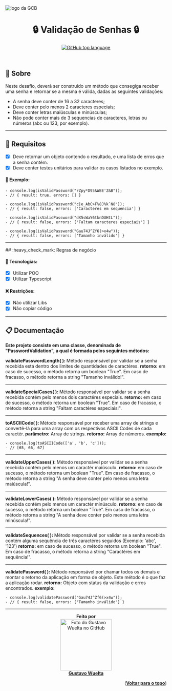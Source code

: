 </div>

<img alt="logo da GCB" src="https://media.discordapp.net/attachments/1045500218541613168/1056308451241902181/image.png">

<h1 align="center"> 🔒 Validação de Senhas 🔒</h1>

<p align="center"><a href="https://www.typescriptlang.org"><img alt="GitHub top language"  src="https://img.shields.io/badge/TypeScript-007ACC?style=for-the-badge&logo=typescript&logoColor=white"></a> </p>

<br>

## :dart: Sobre

Neste desafio, deverá ser construído um método que consegiga receber uma senha e retornar se a mesma é válida, dadas as seguintes validações:

- A senha deve conter de 16 a 32 caracteres;
- Deve conter pelo menos 2 caracteres especiais;
- Deve conter letras maiúsculas e minúsculas;
- Não pode conter mais de 3 sequencias de caracteres, letras ou números (abc ou 123, por exemplo).

<hr>

## :rocket: Requisitos

- [x] Deve retornar um objeto contendo o resultado, e uma lista de erros que a senha contém.
- [x] Deve conter testes unitários para validar os casos listados no exemplo.

<h4>🎲 Exemplo: </h4>

    - console.log(isValidPassword("rZpy*D95&WBE'Z&B"));
    - // { result: true, errors: [] }

    - console.log(isValidPassword("c|e_AbC>F%8J%k`N8"));
    - // { result: false, errors: ['Caracteres em sequencia'] }

    - console.log(isValidPassword("dX5sWaY6tknDUHtL"));
    - // { result: false, errors: ['Faltam caracteres especiais'] }

    - console.log(isValidPassword("Gau74J^Zf6(>x4w"));
    - // { result: false, errors: ['Tamanho inválido'] }

<hr>
## :heavy_check_mark: Regras de negócio
<h4>👾 Tecnologias: </h4>
 
- [x] Utilizar POO
- [x] Utilizar Typescript

<h4>❌ Restrições: </h4>

- [x] Não utilizar Libs
- [x] Não copiar código

<hr>

## :clipboard: Documentação

<b>Este projeto consiste em uma classe, denominada de "PasswordValidation", a qual é formada pelos seguintes métodos: </b>

<b> validatePasswordLength( ): </b> Método responsável por validar se a senha recebida está dentro dos limites de quantidades de caractéres.
<b>retorno:</b> em caso de sucesso, o método retorna um boolean "True". Em caso de fracasso, o método retorna a string "Tamanho inválido!".

---

<b> validateSpecialCases( ): </b> Método responsável por validar se a senha recebida contém pelo menos dois caractéres especiais.
<b>retorno:</b> em caso de sucesso, o método retorna um boolean "True". Em caso de fracasso, o método retorna a string "Faltam caractéres especiais!".

---

<b> toASCIICode( ): </b> Método responsável por receber uma array de strings e convertê-lá para uma array com os respectivos ASCII Codes de cada caractér.
<b>parâmetro:</b> Array de strings.
<b>retorno:</b> Array de números.
<b>exemplo:</b>

    - console.log(toASCIICode(['a', 'b', 'c']));
    - // [65, 66, 67]

---

<b> validateUpperCases( ): </b> Método responsável por validar se a senha recebida contém pelo menos um caractér maiúsculo.
<b>retorno:</b> em caso de sucesso, o método retorna um boolean "True". Em caso de fracasso, o método retorna a string "A senha deve conter pelo menos uma letra maiúscula!".

---

<b> validateLowerCases( ): </b> Método responsável por validar se a senha recebida contém pelo menos um caractér minúsculo.
<b>retorno:</b> em caso de sucesso, o método retorna um boolean "True". Em caso de fracasso, o método retorna a string "A senha deve conter pelo menos uma letra minúscula!".

---

<b> validateSequences( ): </b> Método responsável por validar se a senha recebida contém alguma sequência de três caractéres seguidos (Exemplo: 'abc', '123')
<b>retorno:</b> em caso de sucesso, o método retorna um boolean "True". Em caso de fracasso, o método retorna a string "Caractéres em sequência!".

---

<b> validatePassword( ): </b> Método responsável por chamar todos os demais e montar o retorno da aplicação em forma de objeto. Este método é o que faz a aplicação rodar.
<b>retorno:</b> Objeto com status da validação e erros encontrados.
<b>exemplo:</b>

    - console.log(validatePassword("Gau74J^Zf6(>x4w"));
    - // { result: false, errors: ['Tamanho inválido'] }

<hr>

<div align="center"> 
<b>Feito por</b>
<br>
<a href="https://github.com/GuWuelta" target="_blank"><img src="https://avatars.githubusercontent.com/u/101107981?v=4" width="160px;" alt="Foto do Gustavo Wuelta no GitHub"/></a>
<br>
<a href="https://github.com/GuWuelta" target="_blank"><b>Gustavo Wuelta</b></a>

</div>

<p align="right">(<a href="#top"><b>Voltar para o topo</b></a>)</p>
